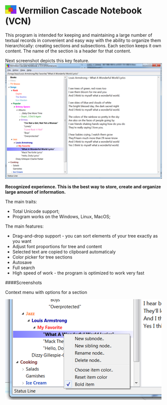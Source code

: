 ![Logo](https://raw.githubusercontent.com/AlexanderDrobyshevsky/vcn-project/master/git-images/logo-s2.png) Vermilion Cascade Notebook (VCN)
===
This program is intended for keeping and maintaining a large number of textual records in convenient and easy way with the ability to organize them hierarchically: creating sections and subsections. Each section keeps it own content. The name of the section is a header for that content.


Next screenshot depicts this key feature.
![Main](https://raw.githubusercontent.com/AlexanderDrobyshevsky/vcn-project/master/git-images/the-main.png)

**Recognized experience. This is the best way to store, create and organize large amount of information.**


The main traits:
 * Total Unicode support;
 * Program works on the Windows, Linux, MacOS;

The main features:
 * Drag-and-drop support - you can sort elements of your tree exactly as you want
 * Adjust font proportions for tree and content
 * Selected text are copied to clipboard automaticaly
 * Color picker for tree sections
 * Autosave
 * Full search
 * High speed of work - the program is optimized to work very fast
 
 
 
####Screenshots
 
Context menu with options for a section

![Main](https://raw.githubusercontent.com/AlexanderDrobyshevsky/vcn-project/master/git-images/sub-menu.png)







